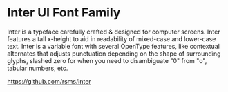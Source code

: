 # Inter UI Font Family

Inter is a typeface carefully crafted & designed for computer screens. Inter features a tall x-height to aid in readability of mixed-case and lower-case text. Inter is a variable font with several OpenType features, like contextual alternates that adjusts punctuation depending on the shape of surrounding glyphs, slashed zero for when you need to disambiguate "0" from "o", tabular numbers, etc.

https://github.com/rsms/inter
